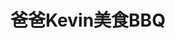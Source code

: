 ---
title: "爸爸Kevin美食BBQ"
description: "爸爸Kevin美食BBQ"
layout: shop
keywords:
  - 美食競賽
  - 台灣美食
  - 美食精選
datePublished: "2025-06-30"
dateModified: "2025-07-02"
city: "台北市"
district: "松山區"
address: "台北市松山區南京東路三段303巷8弄5號"
phone: "0225117427"
geo: "25.053059733623133, 121.54704628247033"
google_map: "https://maps.app.goo.gl/SQfDLAPR3Qjot1xM6"
footinder: "https://footinder.com.tw/%e5%8f%b0%e5%8c%97%e5%b8%82%e6%9d%be%e5%b1%b1%e5%8d%80/31849/"
official: "https://www.88k.com.tw/"
award:
  - name: "500盤"
    year: "2024"
    entries:
      - dishes:
          - "牛前胸肉"

---